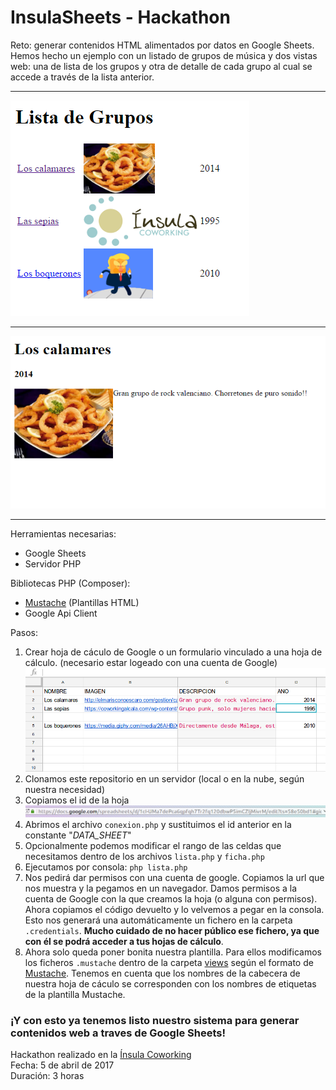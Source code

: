 # InsulaSheets - Hackathon
Reto: generar contenidos HTML alimentados por datos en Google Sheets.  
Hemos hecho un ejemplo con un listado de grupos de música y dos vistas web: una de lista de los grupos y otra de detalle de cada grupo al cual se accede a través de la lista anterior.

---

![lista](screenshots/lista.png)

---

![ficha](screenshots/ficha.png)

---

Herramientas necesarias:
- Google Sheets
- Servidor PHP

Bibliotecas PHP (Composer):
- [Mustache](https://mustache.github.io/) (Plantillas HTML)
- Google Api Client

Pasos:

1. Crear hoja de cáculo de Google o un formulario vinculado a una hoja de cálculo. (necesario estar logeado con una cuenta de Google)
![hoja-google](screenshots/hoja-google.png)
2. Clonamos este repositorio en un servidor (local o en la nube, según nuestra necesidad)
3. Copiamos el id de la hoja
![id-hoja-google](screenshots/id-hoja-google.png)
4. Abrimos el archivo `conexion.php` y sustituimos el id anterior en la constante "*DATA_SHEET*"
5. Opcionalmente podemos modificar el rango de las celdas que necesitamos dentro de los archivos `lista.php` y `ficha.php`
6. Ejecutamos por consola: `php lista.php`
7. Nos pedirá dar permisos con una cuenta de google. Copiamos la url que nos muestra y la pegamos en un navegador. Damos permisos a la cuenta de Google con la que creamos la hoja (o alguna con permisos). Ahora copiamos el código devuelto y lo velvemos a pegar en la consola. Esto nos generará una automáticamente un fichero en la carpeta `.credentials`. **Mucho cuidado de no hacer público ese fichero, ya que con él se podrá acceder a tus hojas de cálculo**.
8. Ahora solo queda poner bonita nuestra plantilla. Para ellos modificamos los ficheros `.mustache` dentro de la carpeta [views](views) según el formato de [Mustache](https://mustache.github.io/). Tenemos en cuenta que los nombres de la cabecera de nuestra hoja de cáculo se corresponden con los nombres de etiquetas de la plantilla Mustache.

### ¡Y con esto ya tenemos listo nuestro sistema para generar contenidos web a traves de Google Sheets!

Hackathon realizado en la [Ínsula Coworking](www.insulacoworking.es)  
Fecha: 5 de abril de 2017  
Duración: 3 horas  

